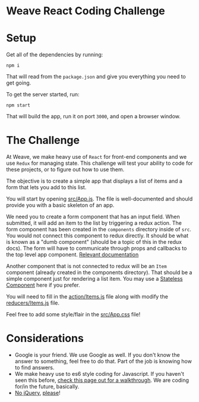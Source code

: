 # Weave React Coding Challenge

# Setup
Get all of the dependencies by running:
```
npm i
```
That will read from the `package.json` and give you everything you need to get going.

To get the server started, run:
```
npm start
```
That will build the app, run it on port `3000`, and open a browser window.

# The Challenge
At Weave, we make heavy use of `React` for front-end components and we use `Redux` for managing state. This challenge will test your ability to code for these projects, or to figure out how to use them.

The objective is to create a simple app that displays a list of items and a form that lets you add to this list.

You will start by opening [src/App.js](./src/App.js). The file is well-documented and should provide you with a basic skeleton of an app.

We need you to create a form component that has an input field. When submitted, it will add an item to the list by triggering a redux action. The form component has been created in the `components` directory inside of `src`. You would not connect this component to redux directly. It should be what is known as a "dumb component" (should be a topic of this in the redux docs). The form will have to communicate through props and callbacks to the top level app component.
[Relevant documentation](http://redux.js.org/docs/basics/UsageWithReact.html)

Another component that is not connected to redux will be an `Item` component (already created in the components directory). That should be a simple component just for rendering a list item. You may use a [Stateless Component](https://facebook.github.io/react/docs/reusable-components.html#stateless-functions) here if you prefer.

You will need to fill in the [action/Items.js](./src/actions/Items.js) file along with modify the [reducers/Items.js](./src/reducers/Items.js) file.

Feel free to add some style/flair in the [src/App.css](./src/App.css) file!

# Considerations
- Google is your friend. We use Google as well. If you don't know the answer to something, feel free to do that. Part of the job is knowing how to find answers.
- We make heavy use to es6 style coding for Javascript. If you haven't seen this before, [check this page out for a walkthrough](https://babeljs.io/docs/learn-es2015/). We are coding for/in the future, basically.
- [No jQuery](http://youmightnotneedjquery.com), [please](http://vanilla-js.com)!
